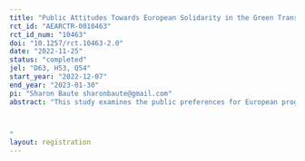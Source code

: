 ```yaml
---
title: "Public Attitudes Towards European Solidarity in the Green Transition: A Conjoint Experiment on Climate Change Mitigation Policy"
rct_id: "AEARCTR-0010463"
rct_id_num: "10463"
doi: "10.1257/rct.10463-2.0"
date: "2022-11-25"
status: "completed"
jel: "D63, H53, Q54"
start_year: "2022-12-07"
end_year: "2023-01-30"
pi: "Sharon Baute sharonbaute@gmail.com"
abstract: "This study examines the public preferences for European programs to mitigate climate change. To this end, the study draws on a conjoint survey experiment to be fielded among the German population. Heterogeneity in the effects of the policy dimensions will be analysed.

"
layout: registration
---
```


